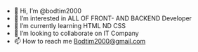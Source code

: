 - 👋 Hi, I’m @bodtim2000
- 👀 I’m interested in ALL OF FRONT- AND BACKEND Developer 
- 🌱 I’m currently learning HTML ND CSS
- 💞️ I’m looking to collaborate on IT Company
- 📫 How to reach me Bodtim2000@gmail.com

<!---
bodtim2000/bodtim2000 is a ✨ special ✨ repository because its `README.md` (this file) appears on your GitHub profile.
You can click the Preview link to take a look at your changes.
--->
